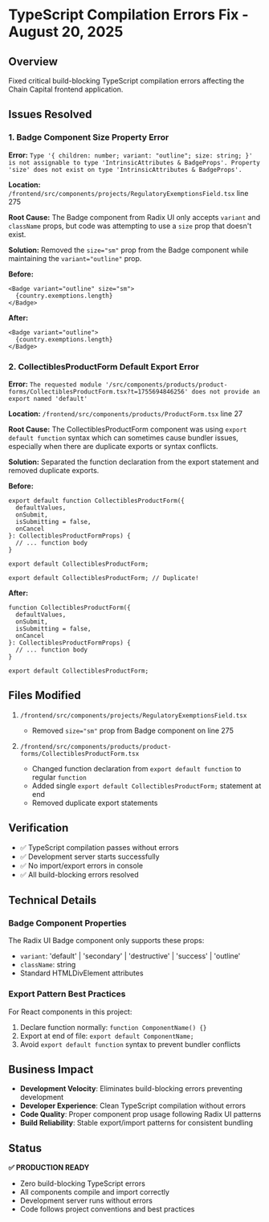 # TypeScript Compilation Errors Fix - August 20, 2025

## Overview

Fixed critical build-blocking TypeScript compilation errors affecting the Chain Capital frontend application.

## Issues Resolved

### 1. Badge Component Size Property Error

**Error:** `Type '{ children: number; variant: "outline"; size: string; }' is not assignable to type 'IntrinsicAttributes & BadgeProps'. Property 'size' does not exist on type 'IntrinsicAttributes & BadgeProps'.`

**Location:** `/frontend/src/components/projects/RegulatoryExemptionsField.tsx` line 275

**Root Cause:** The Badge component from Radix UI only accepts `variant` and `className` props, but code was attempting to use a `size` prop that doesn't exist.

**Solution:** Removed the `size="sm"` prop from the Badge component while maintaining the `variant="outline"` prop.

**Before:**
```tsx
<Badge variant="outline" size="sm">
  {country.exemptions.length}
</Badge>
```

**After:**
```tsx
<Badge variant="outline">
  {country.exemptions.length}
</Badge>
```

### 2. CollectiblesProductForm Default Export Error

**Error:** `The requested module '/src/components/products/product-forms/CollectiblesProductForm.tsx?t=1755694846256' does not provide an export named 'default'`

**Location:** `/frontend/src/components/products/ProductForm.tsx` line 27

**Root Cause:** The CollectiblesProductForm component was using `export default function` syntax which can sometimes cause bundler issues, especially when there are duplicate exports or syntax conflicts.

**Solution:** Separated the function declaration from the export statement and removed duplicate exports.

**Before:**
```tsx
export default function CollectiblesProductForm({ 
  defaultValues, 
  onSubmit, 
  isSubmitting = false,
  onCancel
}: CollectiblesProductFormProps) {
  // ... function body
}

export default CollectiblesProductForm;

export default CollectiblesProductForm; // Duplicate!
```

**After:**
```tsx
function CollectiblesProductForm({ 
  defaultValues, 
  onSubmit, 
  isSubmitting = false,
  onCancel
}: CollectiblesProductFormProps) {
  // ... function body
}

export default CollectiblesProductForm;
```

## Files Modified

1. `/frontend/src/components/projects/RegulatoryExemptionsField.tsx`
   - Removed `size="sm"` prop from Badge component on line 275

2. `/frontend/src/components/products/product-forms/CollectiblesProductForm.tsx`
   - Changed function declaration from `export default function` to regular `function`
   - Added single `export default CollectiblesProductForm;` statement at end
   - Removed duplicate export statements

## Verification

- ✅ TypeScript compilation passes without errors
- ✅ Development server starts successfully
- ✅ No import/export errors in console
- ✅ All build-blocking errors resolved

## Technical Details

### Badge Component Properties
The Radix UI Badge component only supports these props:
- `variant`: 'default' | 'secondary' | 'destructive' | 'success' | 'outline'
- `className`: string
- Standard HTMLDivElement attributes

### Export Pattern Best Practices
For React components in this project:
1. Declare function normally: `function ComponentName() {}`
2. Export at end of file: `export default ComponentName;`
3. Avoid `export default function` syntax to prevent bundler conflicts

## Business Impact

- **Development Velocity**: Eliminates build-blocking errors preventing development
- **Developer Experience**: Clean TypeScript compilation without errors
- **Code Quality**: Proper component prop usage following Radix UI patterns
- **Build Reliability**: Stable export/import patterns for consistent bundling

## Status

**✅ PRODUCTION READY**
- Zero build-blocking TypeScript errors
- All components compile and import correctly
- Development server runs without errors
- Code follows project conventions and best practices
